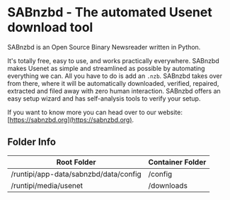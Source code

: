 # SABnzbd - The automated Usenet download tool

SABnzbd is an Open Source Binary Newsreader written in Python.

It's totally free, easy to use, and works practically everywhere. SABnzbd makes Usenet as simple and streamlined as possible by automating everything we can. All you have to do is add an `.nzb`. SABnzbd takes over from there, where it will be automatically downloaded, verified, repaired, extracted and filed away with zero human interaction. SABnzbd offers an easy setup wizard and has self-analysis tools to verify your setup.

If you want to know more you can head over to our website: [https://sabnzbd.org](https://sabnzbd.org).

## Folder Info

| Root Folder                           | Container Folder |
|---------------------------------------|------------------|
| /runtipi/app-data/sabnzbd/data/config | /config          |
| /runtipi/media/usenet                 | /downloads       |